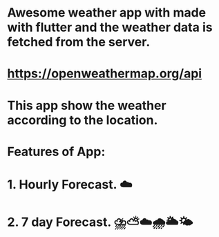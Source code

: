 # Awesome  weather app with made with flutter and the weather data is fetched from the server.
#  https://openweathermap.org/api

# This app show the weather according to the location.
# Features of App:
# 1. Hourly Forecast. ☁️
# 2. 7 day Forecast. ⛈️⛅☁️🌧️🌥️🌤️


